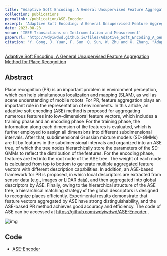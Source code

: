 ```yaml
---
title: "Adaptive Soft Encoding: A General Unsupervised Feature Aggregation Method for Place Recognition"
collection: publications
permalink: /publication/ASE-Encoder
excerpt: 'Adaptive Soft Encoding: A General Unsupervised Feature Aggregation Method for Place Recognition'
date: 2023-08-23
venue: 'IEEE Transactions on Instrumentation and Measurement'
paperurl: 'http://wdyiwdwd.github.io/files/Adaptive_Soft_Encoding_A_General_Unsupervised_Feature_Aggregation_Method_for_Place_Recognition.pdf'
citation: 'Y. Gong, J. Yuan, F. Sun, Q. Sun, W. Zhu and X. Zhang, "Adaptive Soft Encoding: A General Unsupervised Feature Aggregation Method for Place Recognition," in IEEE Transactions on Instrumentation and Measurement, vol. 72, pp. 1-15, 2023.'
---
```


[Adaptive Soft Encoding: A General Unsupervised Feature Aggregation Method for Place Recognition](https://ieeexplore.ieee.org/document/10227359)

## Abstract

Place recognition (PR) is an important problem in environment perception, which can help simultaneous localization and mapping (SLAM), as well as scene understanding of mobile robots. For PR, feature aggregation plays an important role in the representation of environments. In this article, an adaptive soft encoding (ASE) method is proposed for aggregating numerous features into low-dimensional feature vectors, which includes a training phase and an encoding phase. For the training phase, the information along each dimension of the features is evaluated, which is further employed to assign all dimensions into different subdimensional intervals. After that, subdimensional Gaussian mixture models (SD-GMMs) are fit by features in the subdimensional intervals and organized into an ASE tree, of which the tree nodes hierarchically store the parameters of the SD-GMMs to reflect the distribution of the features. For the encoding phase, features are fed into the root node of the ASE tree. The weight of each node is calculated from top to bottom to generate multiple aggregated feature vectors with different description capabilities. In addition, an ASE-based framework for PR is proposed, in which local descriptors are extracted from sensor data (e.g., images or LiDAR data), and then aggregated into global descriptors by ASE. Finally, owing to the hierarchical structure of the ASE tree, a hierarchical matching strategy of the global descriptors is designed to recognize places efficiently. Experimental results demonstrate that feature vectors aggregated by ASE have strong distinguishability, and the ASE-based PR method achieves good accuracy and efficiency. The code of ASE can be accessed at https://github.com/wdyiwdwd/ASE-Encoder .

![img](http://wdyiwdwd.github.io/images/overview.png)

## Code

- [ASE-Encoder](https://github.com/wdyiwdwd/ASE-Encoder)